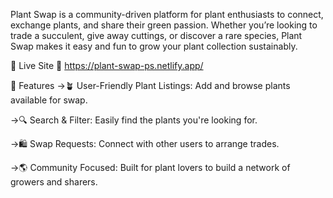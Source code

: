 Plant Swap is a community-driven platform for plant enthusiasts to connect, exchange plants, and share their green passion. Whether you’re looking to trade a succulent, give away cuttings, or discover a rare species, Plant Swap makes it easy and fun to grow your plant collection sustainably.

🌱 Live Site
🔗 https://plant-swap-ps.netlify.app/

🚀 Features
->🪴 User-Friendly Plant Listings: Add and browse plants available for swap.

->🔍 Search & Filter: Easily find the plants you're looking for.

->🛍️ Swap Requests: Connect with other users to arrange trades.

->🌎 Community Focused: Built for plant lovers to build a network of growers and sharers.
